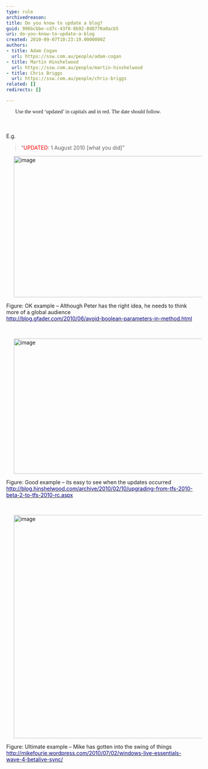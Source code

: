 ```yaml
---
type: rule
archivedreason: 
title: Do you know to update a blog?
guid: 906bcbbe-cd7c-43f8-8b92-0d8770a0acb5
uri: do-you-know-to-update-a-blog
created: 2010-09-07T10:23:19.0000000Z
authors:
- title: Adam Cogan
  url: https://ssw.com.au/people/adam-cogan
- title: Martin Hinshelwood
  url: https://ssw.com.au/people/martin-hinshelwood
- title: Chris Briggs
  url: https://ssw.com.au/people/chris-briggs
related: []
redirects: []

---
```



<span><font face="Calibri"><p style="margin&#58;0cm 0cm 0pt 18pt;"><span><font face="Calibri">Use the word ‘updated’ in capitals and in red. The date should follow. </font></span></p></font></span>
<br><excerpt class='endintro'></excerpt><br>
<p>E.g. &#160; </p>
<blockquote><p>“<font color="#ff0000">UPDATED</font>&#58; 1 August 2010 [what you did]”</p></blockquote>
<p><img title="image" border="0" alt="image" src="/Communication/RulesToBetterBlogging/PublishingImages/RulesBloggingUpdate_OKPeter.jpg" style="border-top&#58;0px;height&#58;377px;border-right&#58;0px;background-image&#58;none;border-bottom&#58;0px;padding-top&#58;0px;padding-left&#58;0px;margin&#58;0px 20px;border-left&#58;0px;display&#58;inline;padding-right&#58;0px;width&#58;800px;" /> </p>
<p>Figure&#58; OK example&#160;– Although Peter has the right idea, he needs to think more of a global audience<br><a href="http&#58;//blog.gfader.com/2010/06/avoid-boolean-parameters-in-method.html" shape="rect"><font color="#000080">http&#58;//blog.gfader.com/2010/06/avoid-boolean-parameters-in-method.html</font></a> </p>
<p>&#160; </p>
<p><img title="image" border="0" alt="image" src="/Communication/RulesToBetterBlogging/PublishingImages/RulesBloggingUpdate_GoodMartin.jpg" style="border-top&#58;0px;height&#58;361px;border-right&#58;0px;background-image&#58;none;border-bottom&#58;0px;padding-top&#58;0px;padding-left&#58;0px;margin&#58;0px 20px;border-left&#58;0px;display&#58;inline;padding-right&#58;0px;width&#58;800px;" /> </p>
<p>Figure&#58; Good example&#160;– its easy to see when the updates occurred<br><a href="http&#58;//blog.hinshelwood.com/archive/2010/02/10/upgrading-from-tfs-2010-beta-2-to-tfs-2010-rc.aspx" shape="rect"><font color="#000080">http&#58;//blog.hinshelwood.com/archive/2010/02/10/upgrading-from-tfs-2010-beta-2-to-tfs-2010-rc.aspx</font></a> </p>
<p>&#160; </p>
<p><img title="image" border="0" alt="image" src="/Communication/RulesToBetterBlogging/PublishingImages/RulesBloggingUpdate_UltimateMike.jpg" style="border-top&#58;0px;height&#58;596px;border-right&#58;0px;background-image&#58;none;border-bottom&#58;0px;padding-top&#58;0px;padding-left&#58;0px;margin&#58;0px 20px;border-left&#58;0px;display&#58;inline;padding-right&#58;0px;width&#58;800px;" /> </p>
<p>Figure&#58; Ultimate example&#160;– Mike has gotten into the swing of things<br><a href="http&#58;//mikefourie.wordpress.com/2010/07/02/windows-live-essentials-wave-4-betalive-sync/" shape="rect"><font color="#000080">http&#58;//mikefourie.wordpress.com/2010/07/02/windows-live-essentials-wave-4-betalive-sync/</font></a></p>



